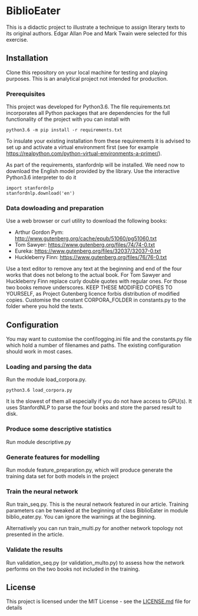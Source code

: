 # BiblioEater

This is a didactic project to illustrate a technique to assign literary texts to its
original authors. Edgar Allan Poe and Mark Twain were selected for this exercise.

## Installation

Clone this repository on your local machine for testing and playing purposes. This is an analytical project not intended for production.

### Prerequisites

This project was developed for Python3.6. The file requirements.txt incorporates all Python packages
that are dependencies for the full functionality of the project with you can install with

```
python3.6 -m pip install -r requirements.txt
```

To insulate your existing installation from these requirements it is advised to set up and activate a virtual
environment first (see for example https://realpython.com/python-virtual-environments-a-primer/).

As part of the requirements, stanfordnlp will be installed. We need now to download the 
English model provided by the library. Use the interactive Python3.6 interpreter to do it

```
import stanfordnlp
stanfordnlp.download('en')
```

### Data dowloading and preparation

Use a web browser or curl utility to download the following books:

* Arthur Gordon Pym: http://www.gutenberg.org/cache/epub/51060/pg51060.txt
* Tom Sawyer: https://www.gutenberg.org/files/74/74-0.txt
* Eureka: https://www.gutenberg.org/files/32037/32037-0.txt
* Huckleberry Finn: https://www.gutenberg.org/files/76/76-0.txt

Use a text editor to remove any text at the beginning and end of the four works that does not 
belong to the actual book. For Tom Sawyer and Huckleberry Finn replace curly double 
quotes with regular ones. For those two books remove underscores. KEEP THESE MODIFIED 
COPIES TO YOURSELF, as Project Gutenberg licence forbis distribution of modified copies. Customise
the constant CORPORA_FOLDER in constants.py to the folder where you hold the texts.

## Configuration

You may want to customise the conf/logging.ini file and the constants.py file which 
hold a number of filenames and paths. The existing configuration should work in most cases.

### Loading and parsing the data

Run the module load_corpora.py. 

```
python3.6 load_corpora.py
```

It is the slowest of them all especially if you do not have access to GPU(s).
It uses StanfordNLP to parse the four books and store the parsed result to disk.

### Produce some descriptive statistics

Run module descriptive.py

### Generate features for modelling

Run module feature_preparation.py, which will produce generate the training data set for both models
in the project

### Train the neural network

Run train_seq.py. This is the neural network featured in our article. Training parameters
can be tweaked at the beginning of class BiblioEater in module biblio_eater.py. You can ignore the warnings
at the beginning.

Alternatively you can run train_multi.py for another network topology not presented in
the article.

### Validate the results

Run validation_seq.py (or validation_multo.py) to assess how the network performs on the 
two books not included in the training. 

## License

This project is licensed under the MIT License - see the [LICENSE.md](LICENSE.md) file for details

